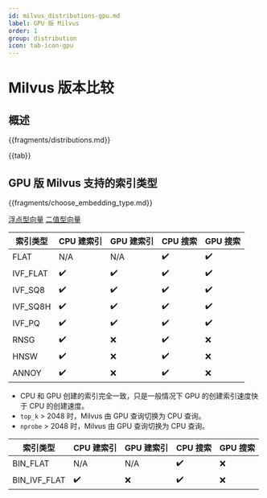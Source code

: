 ```yaml
---
id: milvus_distributions-gpu.md
label: GPU 版 Milvus
order: 1
group: distribution
icon: tab-icon-gpu
---
```


# Milvus 版本比较

## 概述

{{fragments/distributions.md}}

{{tab}} 


## GPU 版 Milvus 支持的索引类型

{{fragments/choose_embedding_type.md}}

<div class="filter">
<a href="#floating">浮点型向量</a> <a href="#binary">二值型向量</a>

</div>

<div class="filter-floating table-wrapper" markdown="block">

| 索引类型  | CPU 建索引        | GPU 建索引      | CPU 搜索            | GPU 搜索         |
| -------- | ----------------- | -------------  | -------------------- | --------------- |
| FLAT     | N/A                | N/A           | ✔️                  | ✔️            |
| IVF\_FLAT | ✔️                | ✔️            | ✔️                  | ✔️             |
| IVF\_SQ8  | ✔️                | ✔️            | ✔️                  | ✔️             |
| IVF\_SQ8H | ✔️                | ✔️            | ✔️                  | ✔️             |
| IVF\_PQ   | ✔️                | ✔️            | ✔️                  | ✔️             |
| RNSG     | ✔️                | ❌            | ✔️                  | ❌              |
| HNSW     | ✔️                | ❌            | ✔️                  | ❌              |
| ANNOY    | ✔️                | ❌            | ✔️                  | ❌              |

<div class="alert note">
<ul>
<li>CPU 和 GPU 创建的索引完全一致，只是一般情况下 GPU 的创建索引速度快于 CPU 的创建速度。</li>
<li><code>top_k</code> > 2048 时，Milvus 由 GPU 查询切换为 CPU 查询。</li>
<li><code>nprobe</code> > 2048 时，Milvus 由 GPU 查询切换为 CPU 查询。</li>
</ul>
</div>
</div>


<div class="filter-binary table-wrapper" markdown="block">

| 索引类型  | CPU 建索引        | GPU 建索引      | CPU 搜索            | GPU 搜索        |
| --------- | ---------------- | -------------- | ------------------- | --------------- |
| BIN\_FLAT       | N/A             | N/A            | ✔️                 | ❌             |
| BIN\_IVF\_FLAT   | ✔️              | ❌            | ✔️                 | ❌             |

</div>


